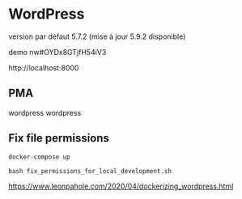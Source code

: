 # WordPress

version par défaut 5.7.2 (mise à jour 5.9.2 disponible)

demo
nw#OYDx8GTjfH54iV3

http://localhost:8000

## PMA

wordpress
wordpress

## Fix file permissions

`docker-compose up`

`bash fix_permissions_for_local_development.sh`

https://www.leonpahole.com/2020/04/dockerizing_wordpress.html
